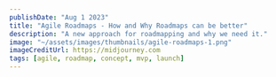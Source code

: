 ```yaml
---
publishDate: "Aug 1 2023"
title: "Agile Roadmaps - How and Why Roadmaps can be better"
description: "A new approach for roadmapping and why we need it."
image: "~/assets/images/thumbnails/agile-roadmaps-1.png"
imageCreditUrl: https://midjourney.com
tags: [agile, roadmap, concept, mvp, launch]
---
```

